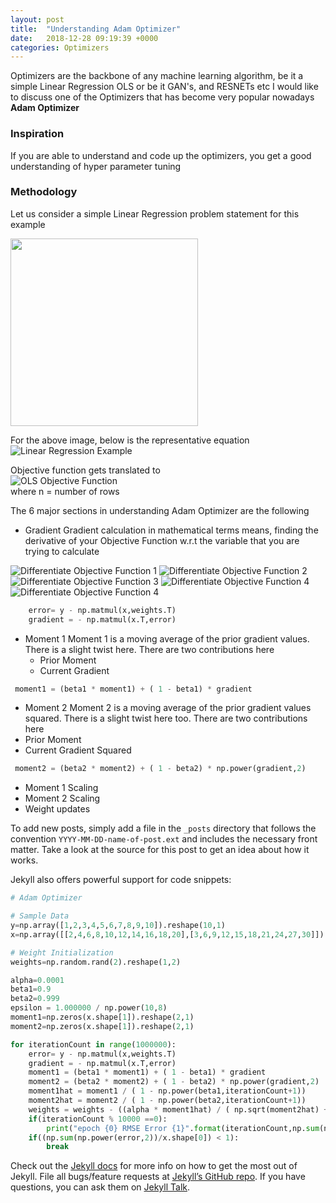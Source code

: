 ```yaml
---
layout: post
title:  "Understanding Adam Optimizer"
date:   2018-12-28 09:19:39 +0000
categories: Optimizers
---
```


Optimizers are the backbone of any machine learning algorithm, be it a simple Linear Regression OLS or be it GAN's, and RESNETs etc
I would like to discuss one of the  Optimizers that has become very popular nowadays **Adam Optimizer**

### Inspiration
If you are able to understand and code up the optimizers, you get a good understanding of hyper parameter tuning

### Methodology

Let us consider a simple Linear Regression problem statement for this example

<img height="300" width="300" src="https://upload.wikimedia.org/wikipedia/commons/thumb/3/3a/Linear_regression.svg/1280px-Linear_regression.svg.png">

For the above image, below is the representative equation <br/>
<img src="https://latex.codecogs.com/svg.latex?\Large&space;y=w.x" title="Linear Regression Example"/>

Objective function gets translated to <br/>
<img src="https://latex.codecogs.com/svg.latex?\Large&space;\min\sum_{i}^{n}{(y_i-wx_i)}^2" title="OLS Objective Function"/> <br/>
where n = number of rows

The 6 major sections in understanding Adam Optimizer are the following
 *  Gradient
Gradient calculation in mathematical terms means, finding the derivative of your Objective Function w.r.t the variable that you are trying to calculate
<img src="https://latex.codecogs.com/svg.latex?\Large&space;Gradient=\frac{d}{dw}\min\sum_{i}^{n}{(y_i-wx_i)}^2" title="Differentiate Objective Function 1"/>
<img src="https://latex.codecogs.com/svg.latex?\Large&space;\frac{d}{dw}\min{(y-w.x)}^2" title="Differentiate Objective Function 2"/>
<img src="https://latex.codecogs.com/svg.latex?\Large&space;2{(y-wx)}\frac{d}{dw}{-w.x}" title="Differentiate Objective Function 3"/>
<img src="https://latex.codecogs.com/svg.latex?\Large&space;If\hspaceE={(y-wx)}" title="Differentiate Objective Function 4"/>
<img src="https://latex.codecogs.com/svg.latex?\Large&space;Gradient\hspace=\hspace-2Ex" title="Differentiate Objective Function 4"/>

```python
    error= y - np.matmul(x,weights.T)
    gradient = - np.matmul(x.T,error)
```
* Moment 1
Moment 1 is a moving average of the prior gradient values. There is a slight twist here. There are two contributions here
  * Prior Moment
  * Current Gradient
  

``` python
 moment1 = (beta1 * moment1) + ( 1 - beta1) * gradient
```

 * Moment 2
Moment 2 is a moving average of the prior gradient values squared. There is a slight twist here too. There are two contributions here
  * Prior Moment 
  * Current Gradient Squared
``` python
 moment2 = (beta2 * moment2) + ( 1 - beta2) * np.power(gradient,2)
```
 *  Moment 1 Scaling
 *  Moment 2 Scaling
 *  Weight updates
 

To add new posts, simply add a file in the `_posts` directory that follows the convention `YYYY-MM-DD-name-of-post.ext` and includes the necessary front matter. Take a look at the source for this post to get an idea about how it works.

Jekyll also offers powerful support for code snippets:

``` python
# Adam Optimizer

# Sample Data
y=np.array([1,2,3,4,5,6,7,8,9,10]).reshape(10,1)
x=np.array([[2,4,6,8,10,12,14,16,18,20],[3,6,9,12,15,18,21,24,27,30]]).reshape(10,2)

# Weight Initialization
weights=np.random.rand(2).reshape(1,2)

alpha=0.0001
beta1=0.9
beta2=0.999
epsilon = 1.000000 / np.power(10,8)
moment1=np.zeros(x.shape[1]).reshape(2,1)
moment2=np.zeros(x.shape[1]).reshape(2,1)

for iterationCount in range(1000000):
    error= y - np.matmul(x,weights.T)
    gradient = - np.matmul(x.T,error)
    moment1 = (beta1 * moment1) + ( 1 - beta1) * gradient
    moment2 = (beta2 * moment2) + ( 1 - beta2) * np.power(gradient,2)
    moment1hat = moment1 / ( 1 - np.power(beta1,iterationCount+1))
    moment2hat = moment2 / ( 1 - np.power(beta2,iterationCount+1))
    weights = weights - ((alpha * moment1hat) / ( np.sqrt(moment2hat) + epsilon )).T
    if(iterationCount % 10000 ==0):
        print("epoch {0} RMSE Error {1}".format(iterationCount,np.sum(np.power(error,2))/x.shape[0]))
    if((np.sum(np.power(error,2))/x.shape[0]) < 1):
        break
```

Check out the [Jekyll docs][jekyll-docs] for more info on how to get the most out of Jekyll. File all bugs/feature requests at [Jekyll’s GitHub repo][jekyll-gh]. If you have questions, you can ask them on [Jekyll Talk][jekyll-talk].

[jekyll-docs]: https://jekyllrb.com/docs/home
[jekyll-gh]:   https://github.com/jekyll/jekyll
[jekyll-talk]: https://talk.jekyllrb.com/
